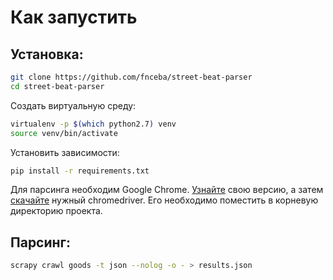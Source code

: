 # Как запустить


## Установка:

``` bash
git clone https://github.com/fnceba/street-beat-parser
cd street-beat-parser
```

Создать виртуальную среду:
``` bash
virtualenv -p $(which python2.7) venv
source venv/bin/activate
```

Установить зависимости:
```bash
pip install -r requirements.txt
```

Для парсинга необходим Google Chrome. [Узнайте](chrome://settings/help) свою версию, а затем [скачайте](https://chromedriver.chromium.org/downloads) нужный chromedriver. Его необходимо поместить в корневую директорию проекта.

## Парсинг:
```bash
scrapy crawl goods -t json --nolog -o - > results.json
```
